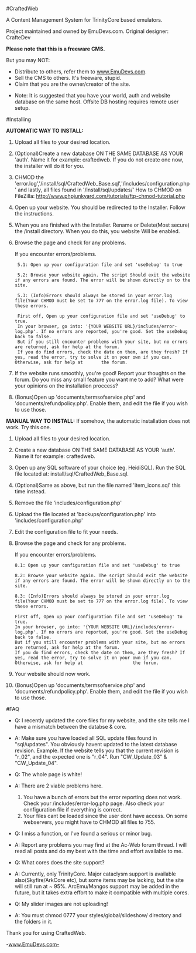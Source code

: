 #CraftedWeb

A Content Management System for TrinityCore based emulators.

Project maintained and owned by EmuDevs.com.
Original designer: CrafteDev


**Please note that this is a freeware CMS.**

But you may NOT:
  - Distribute to others, refer them to www.EmuDevs.com.
  - Sell the CMS to others. It's freeware, stupid.
  - Claim that you are the owner/creator of the site.

 
 * Note: It is suggested that you have your world, auth and website database on the same host.
         Offsite DB hosting requires remote user setup.

#Installing

**AUTOMATIC WAY TO INSTALL:**
1. Upload all files to your desired location.

2. (Optional)Create a new database ON THE SAME DATABASE AS YOUR 'auth'. Name it for example: craftedweb. If you do not create one now, the installer will do it for you.

3. CHMOD the 'error.log','/install/sql/CraftedWeb_Base.sql','/includes/configuration.php' and lastly, all files found in '/install/sql/updates/'
	How to CHMOD on FileZilla: http://www.phpjunkyard.com/tutorials/ftp-chmod-tutorial.php

4. Open up your website. You should be redirected to the Installer. Follow the instructions.

5. When you are finished with the Installer. Rename or Delete(Most secure) the /install directory. When you do this, you website Will be enabled.

6. Browse the page and check for any problems. 

	If you encounter errors/problems.
	
		5.1: Open up your configuration file and set 'useDebug' to true
		
		5.2: Browse your website again. The script Should exit the website if any errors are found. The error will be shown directly on to the site.
		
		5.3: (Info)Errors should always be stored in your error.log file(Your CHMOD must be set to 777 on the error.log file). To view these errors. 
		
		First off, Open up your configuration file and set 'useDebug' to true.
		In your browser, go into: '{YOUR WEBSITE URL}/includes/error-log.php'. If no errors are reported, you're good. Set the useDebug back to false. 
		But if you still encounter problems with your site, but no errors are returned, ask for help at the forum.
		If you do find errors, check the date on them, are they fresh? If yes, read the error, try to solve it on your own if you can. Otherwise, ask for help at 		the forum. 

7. If the website runs smoothly, you're good! Report your thoughts on the forum. Do you miss any small feature you want me to add? What were your opinions on the installation proccess? 

8. (Bonus)Open up 'documents/termsofservice.php' and 'documents/refundpolicy.php'. Enable them, and edit the file if you wish to use those.

**MANUAL WAY TO INSTALL:**
If somehow, the automatic installation does not work. Try this one.

 1. Upload all files to your desired location.
 
 2. Create a new database ON THE SAME DATABASE AS YOUR 'auth'. Name it for example: craftedweb.
 
 3. Open up any SQL software of your choice (eg. HeidiSQL). Run the SQL file located at: install/sql/CraftedWeb_Base.sql.
 
 4. (Optional)Same as above, but run the file named 'item_icons.sql' this time instead.
 
 5. Remove the file 'includes/configuration.php'
 
 6. Upload the file located at 'backups/configuration.php' into 'includes/configuration.php'
 
 7. Edit the configuration file to fit your needs.
 
 8. Browse the page and check for any problems. 

	If you encounter errors/problems.
	
		8.1: Open up your configuration file and set 'useDebug' to true
		
		8.2: Browse your website again. The script Should exit the website if any errors are found. The error will be shown directly on to the site.
		
		8.3: (Info)Errors should always be stored in your error.log file(Your CHMOD must be set to 777 on the error.log file). To view these errors.
		
		First off, Open up your configuration file and set 'useDebug' to true.
		In your browser, go into: '{YOUR WEBSITE URL}/includes/error-log.php'. If no errors are reported, you're good. Set the useDebug back to false. 
		But if you still encounter problems with your site, but no errors are returned, ask for help at the forum.
		If you do find errors, check the date on them, are they fresh? If yes, read the error, try to solve it on your own if you can. Otherwise, ask for help at 					the forum. 

9. Your website should now work.	

10. (Bonus)Open up 'documents/termsofservice.php' and 'documents/refundpolicy.php'. Enable them, and edit the file if you wish to use those.	


#FAQ

* Q: I recently updated the core files for my website, and the site tells me I have a mismatch between the databse & core.
* A: Make sure you have loaded all SQL update files found in "sql/updates". You obviously havent updated to the latest database revision.
	Example. If the website tells you that the current revision is "r_02", and the expected one is "r_04". Run "CW_Update_03" & "CW_Update_04".

	
* Q: The whole page is white!
* A: There are 2 viable problems here.
	1. You have a bunch of errors but the error reporting does not work. Check your /includes/error-log.php page. Also check your configuration file if everything is   correct.
	2. Your files cant be loaded since the user dont have access. On some webservers, you might have to CHMOD all files to 755.
   
   
* Q: I miss a function, or I've found a serious or minor bug.
* A: Report any problems you may find at the Ac-Web forum thread. I will read all posts and do my best with the time and effort available to me.


* Q: What cores does the site support?
* A: Currently, only TrinityCore. Major cataclysm support is available also(Skyfire/ArkCore etc), but some items may be lacking, but the site will still run at ~ 95%.
	ArcEmu/Mangos support may be added in the future, but it takes extra effort to make it compatible with multiple cores.


* Q: My slider images are not uploading!
* A: You must chmod 0777 your styles/global/slideshow/ directory and the folders in it.


Thank you for using CraftedWeb.

-www.EmuDevs.com-

